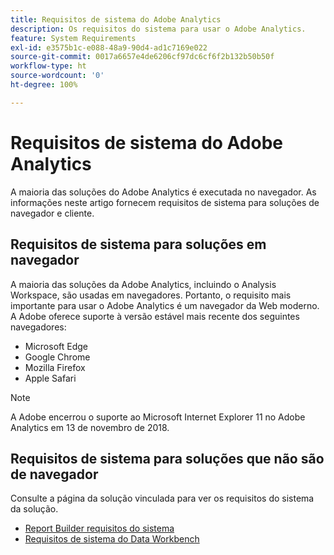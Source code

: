 ```yaml
---
title: Requisitos de sistema do Adobe Analytics
description: Os requisitos do sistema para usar o Adobe Analytics.
feature: System Requirements
exl-id: e3575b1c-e088-48a9-90d4-ad1c7169e022
source-git-commit: 0017a6657e4de6206cf97dc6cf6f2b132b50b50f
workflow-type: ht
source-wordcount: '0'
ht-degree: 100%

---
```


# Requisitos de sistema do Adobe Analytics

A maioria das soluções do Adobe Analytics é executada no navegador. As informações neste artigo fornecem requisitos de sistema para soluções de navegador e cliente.

## Requisitos de sistema para soluções em navegador

A maioria das soluções da Adobe Analytics, incluindo o Analysis Workspace, são usadas em navegadores. Portanto, o requisito mais importante para usar o Adobe Analytics é um navegador da Web moderno. A Adobe oferece suporte à versão estável mais recente dos seguintes navegadores:

* Microsoft Edge
* Google Chrome
* Mozilla Firefox
* Apple Safari

>[!NOTE]
>
>A Adobe encerrou o suporte ao Microsoft Internet Explorer 11 no Adobe Analytics em 13 de novembro de 2018.

## Requisitos de sistema para soluções que não são de navegador

Consulte a página da solução vinculada para ver os requisitos do sistema da solução.

* [Report Builder requisitos do sistema](/help/analyze/report-builder/setup/system-requirements.md)
* [Requisitos de sistema do Data Workbench](https://experienceleague.adobe.com/docs/data-workbench/using/install/c-data-workbench-client-install.html?lang=pt-BR)
